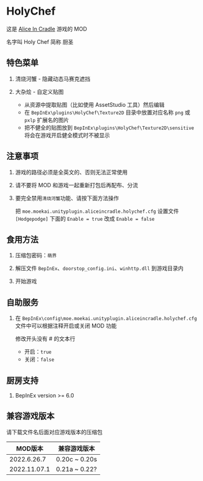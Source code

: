 # HolyChef

这是 <a href="https://fantia.jp/fanclubs/24531" target="_blank">Alice In Cradle</a> 游戏的 MOD

名字叫 Holy Chef 简称 厨圣


## 特色菜单

1. 清烧河蟹 - 隐藏动态马赛克遮挡

2. 大杂烩 - 自定义贴图
	+ 从资源中提取贴图（比如使用 AssetStudio 工具）然后编辑
	+ 在 `BepInEx\plugins\HolyChef\Texture2D` 目录中放置对应名称 `png` 或 `pxlp` 扩展名的图片
	+ 把不健全的贴图放到 `BepInEx\plugins\HolyChef\Texture2D\sensitive` 将会在游戏开启健全模式时不被显示


## 注意事项

1. 游戏的路径必须是全英文的、否则无法正常使用

2. 请不要将 MOD 和游戏一起重新打包后再配布、分流

3. 要完全禁用`清烧河蟹`功能、请按下面方法操作

	把 `moe.moekai.unityplugin.aliceincradle.holychef.cfg` 设置文件 `[Hodgepodge]` 下面的 `Enable = true` 改成 `Enable = false`


## 食用方法

1. 压缩包密码：`萌界`

2. 解压文件 `BepInEx`、`doorstop_config.ini`、`winhttp.dll` 到游戏目录内

3. 开始游戏


## 自助服务

1. 在 `BepInEx\config\moe.moekai.unityplugin.aliceincradle.holychef.cfg` 文件中可以根据注释开启或关闭 MOD 功能

	修改开头没有 # 的文本行
	
	+ 开启：`true`
	+ 关闭：`false`


## 厨房支持

1. BepInEx version >= 6.0


## 兼容游戏版本

请下载文件名后面对应游戏版本的压缩包

MOD版本 | 兼容游戏版本
| ------------ | ------------ |
| 2022.6.26.7 | 0.20c ~ 0.20s |
| 2022.11.07.1 | 0.21a ~ 0.22? |
